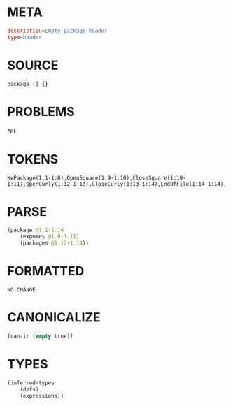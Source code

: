 # META
~~~ini
description=Empty package header
type=header
~~~
# SOURCE
~~~roc
package [] {}
~~~
# PROBLEMS
NIL
# TOKENS
~~~zig
KwPackage(1:1-1:8),OpenSquare(1:9-1:10),CloseSquare(1:10-1:11),OpenCurly(1:12-1:13),CloseCurly(1:13-1:14),EndOfFile(1:14-1:14),
~~~
# PARSE
~~~clojure
(package @1.1-1.14
	(exposes @1.9-1.11)
	(packages @1.12-1.14))
~~~
# FORMATTED
~~~roc
NO CHANGE
~~~
# CANONICALIZE
~~~clojure
(can-ir (empty true))
~~~
# TYPES
~~~clojure
(inferred-types
	(defs)
	(expressions))
~~~
